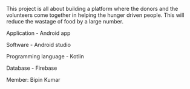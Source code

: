 This project is all about building a platform where the donors and the volunteers come together in helping the hunger driven people. This will reduce the wastage of food by a large number.

Application - Android app

Software - Android studio

Programming language - Kotlin

Database - Firebase


Member: Bipin Kumar
